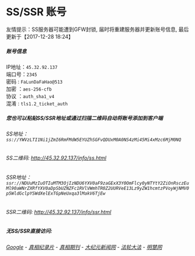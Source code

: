 # SS/SSR 账号 

友情提示：SS服务器可能遭到GFW封锁, 届时将重建服务器并更新账号信息, 最后更新于【2017-12-28 18:24】

##### 账号信息
IP地址：`45.32.92.137`  
端口号：`2345`  
密码  : `FaLunDaFaHao@513`  
加密  ：`aes-256-cfb`  
协议  ：`auth_sha1_v4`  
混淆  : `tls1.2_ticket_auth`  

##### 您也可以粘贴SS/SSR地址或通过扫描二维码自动将账号添加到客户端

######  SS地址： `ss://YWVzLTI1Ni1jZmI6RmFMdW5EYUZhSGFvQDUxM0A0NS4zMi45Mi4xMzc6MjM0NQ`   
######  SS二维码:  <a href="http://45.32.92.137/info/ss.html" target="_blank">http://45.32.92.137/info/ss.html</a>

######  SSR地址： `ssr://NDUuMzIuOTIuMTM3OjIzNDU6YXV0aF9zaGExX3Y0OmFlcy0yNTYtY2ZiOnRsczEuMl90aWNrZXRfYXV0aDpSbUZNZFc1RVlVWmhTR0Z2UURVeE13Lz9yZW1hcmtzPVoyWjNMV0p5WldGclpYSWdXelExTGpNeUxqa3lMakV6TjEw`     
######  SSR二维码:  <a href="http://45.32.92.137/info/ssr.html" target="_blank">http://45.32.92.137/info/ssr.html</a>

#####  无SS/SSR直接访问:
######  [Google](http://45.32.92.137:8888) - [真相纪录片](http://45.32.92.137/videos) - [真相期刊](http://45.32.92.137/books) - [大纪元新闻网](http://45.32.92.137) - [法轮大法](http://45.32.92.137:8000) - [明慧网](http://45.32.92.137:8080)
